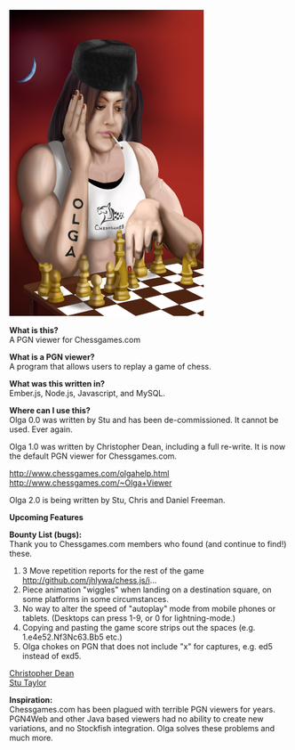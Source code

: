 <a href="url"><img src="https://github.com/DrPumpkin/Olga/blob/master/olga.jpg" height="550" width="350" ></a>

<b>What is this?</b><br />
A PGN viewer for Chessgames.com  <br />

<b>What is a PGN viewer?</b><br />
A program that allows users to replay a game of chess.  <br />

<b>What was this written in?</b><br />
Ember.js, Node.js, Javascript, and MySQL.

<b> Where can I use this? </b><br />
Olga 0.0 was written by Stu and has been de-commissioned.  It cannot be used.  Ever again.

Olga 1.0 was written by Christopher Dean, including a full re-write.  It is now the default PGN viewer for Chessgames.com.

http://www.chessgames.com/olgahelp.html
http://www.chessgames.com/~Olga+Viewer

Olga 2.0 is being written by Stu, Chris and Daniel Freeman.  

<b>Upcoming Features</b><br />

<b>Bounty List (bugs):</b><br />
Thank you to Chessgames.com members who found (and continue to find!) these.

1. 3 Move repetition reports for the rest of the game 
http://github.com/jhlywa/chess.js/i... 
2.  Piece animation "wiggles" when landing on a destination square, on some platforms in some circumstances.
3.  No way to alter the speed of "autoplay" mode from mobile phones or tablets. (Desktops can press 1-9, or 0 for lightning-mode.)
4.  Copying and pasting the game score strips out the spaces (e.g. 1.e4e52.Nf3Nc63.Bb5 etc.)
5.  Olga chokes on PGN that does not include "x" for captures, e.g. ed5 instead of exd5.

[Christopher Dean](https://github.com/Tpimp)<br />
[Stu Taylor](https://github.com/DrPumpkin)<br />

<b>Inspiration:</b><br />
Chessgames.com has been plagued with terrible PGN viewers for years.  PGN4Web and other Java based viewers had no ability to create new variations, and no Stockfish integration.  Olga solves these problems and much more.
